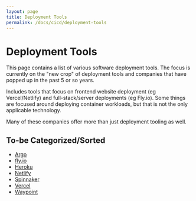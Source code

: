 ```yaml
---
layout: page
title: Deployment Tools
permalink: /docs/cicd/deployment-tools
---
```


# Deployment Tools

This page contains a list of various software deployment tools.
The focus is currently on the "new crop" of deployment tools and companies that have popped up in the past 5 or so years.

Includes tools that focus on frontend website deployment (eg Vercel/Netlify) and full-stack/server deployments (eg Fly.io). Some things are focused around deploying container workloads, but that is not the only applicable technology.

Many of these companies offer more than just deployment tooling as well.

## To-be Categorized/Sorted

- [Argo](https://argoproj.github.io/)
- [fly.io](https://fly.io)
- [Heroku](https://www.heroku.com/)
- [Netlify](https://www.netlify.com/)
- [Spinnaker](https://spinnaker.io/)
- [Vercel](https://vercel.com/)
- [Waypoint](https://www.waypointproject.io/)
